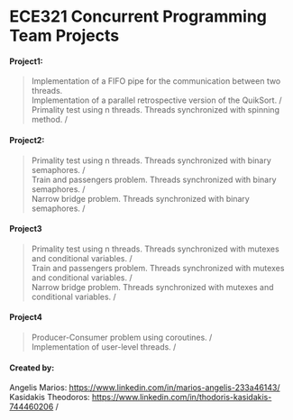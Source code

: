 # ECE321 Concurrent Programming Team Projects

#### Project1:
>  Implementation of a FIFO pipe for the communication between two threads. <br>
>  Implementation of a parallel retrospective version of the QuikSort. /<br/>
>  Primality test using n threads.  Threads synchronized with spinning method. /<br/>

#### Project2:
>  Primality test using n threads. Threads synchronized with binary semaphores. /<br/>
>  Train and passengers problem. Threads synchronized with binary semaphores. /<br/>
>  Narrow bridge problem. Threads synchronized with binary semaphores. /<br/>

#### Project3
>  Primality test using n threads. Threads synchronized with mutexes and conditional variables. /<br/>
>  Train and passengers problem. Threads synchronized with mutexes and conditional variables. /<br/>
>  Narrow bridge problem. Threads synchronized with mutexes and conditional variables. /<br/>

#### Project4
>  Producer-Consumer problem using coroutines. /<br/>
>  Implementation of user-level threads. /<br/>


#### Created by:<br />
Angelis Marios: https://www.linkedin.com/in/marios-angelis-233a46143/<br />
Kasidakis Theodoros: https://www.linkedin.com/in/thodoris-kasidakis-744460206 /<br/>
